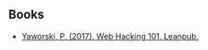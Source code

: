 ## Books

  * [Yaworski, P. (2017). Web Hacking 101. Leanpub.](https://leanpub.com/web-hacking-101)
